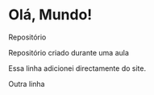 # Olá, Mundo!
Repositório 

Repositório criado durante uma aula

Essa linha adicionei directamente do site.

Outra linha
